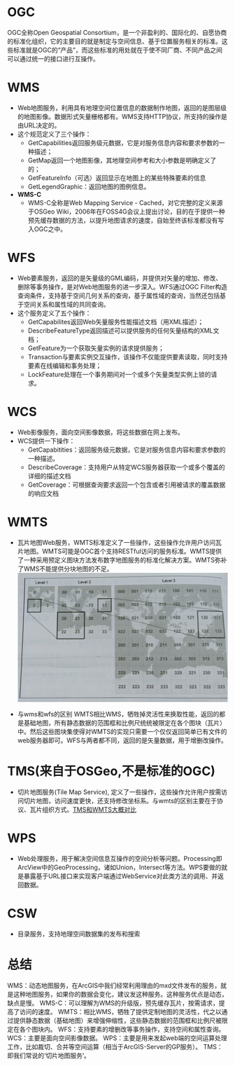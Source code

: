 ﻿# OGC
OGC全称Open Geospatial Consortium，是一个非盈利的、国际化的、自愿协商的标准化组织，它的主要目的就是制定与空间信息、基于位置服务相关的标准。这些标准就是OGC的“产品”，而这些标准的用处就在于使不同厂商、不同产品之间可以通过统一的接口进行互操作。
# WMS
* Web地图服务，利用具有地理空间位置信息的数据制作地图，返回的是图层级的地图影像。数据形式矢量栅格都有。WMS支持HTTP协议，所支持的操作是由URL决定的。
* 这个规范定义了三个操作：
	* GetCapabilities返回服务级元数据，它是对服务信息内容和要求参数的一种描述； 
	* GetMap返回一个地图影像，其地理空间参考和大小参数是明确定义了的；
	* GetFeatureInfo（可选）返回显示在地图上的某些特殊要素的信息
	* GetLegendGraphic：返回地图的图例信息。
* **WMS-C**
	* WMS-C全称是Web Mapping Service - Cached，对它完整的定义来源于OSGeo Wiki，2006年在FOSS4G会议上提出讨论，目的在于提供一种预先缓存数据的方法，以提升地图请求的速度，自始至终该标准都没有写入OGC之中。
# WFS
* Web要素服务，返回的是矢量级的GML编码，并提供对矢量的增加、修改、删除等事务操作，是对Web地图服务的进一步深入。WFS通过OGC Filter构造查询条件，支持基于空间几何关系的查询，基于属性域的查询，当然还包括基于空间关系和属性域的共同查询。
* 这个服务定义了五个操作：
	* GetCapabilites返回Web矢量服务性能描述文档（用XML描述）；
	* DescribeFeatureType返回描述可以提供服务的任何矢量结构的XML文档；
	* GetFeature为一个获取矢量实例的请求提供服务；
	* Transaction与要素实例交互操作，该操作不仅能提供要素读取，同时支持要素在线编辑和事务处理；
	* LockFeature处理在一个事务期间对一个或多个矢量类型实例上锁的请求。
# WCS
* Web影像服务，面向空间影像数据，将这些数据在网上发布。
* WCS提供一下操作：
	* GetCapabitities：返回服务级元数据，它是对服务信息内容和要求参数的一种描述。
	* DescribeCoverage：支持用户从特定WCS服务器获取一个或多个覆盖的详细的描述文档
	* GetCoverage：可根据查询要求返回一个包含或者引用被请求的覆盖数据的响应文档
# WMTS
* 瓦片地图Web服务，WMTS标准定义了一些操作，这些操作允许用户访问瓦片地图。WMTS可能是OGC首个支持RESTful访问的服务标准。WMTS提供了一种采用预定义图块方法发布数字地图服务的标准化解决方案。WMTS弥补了WMS不能提供分块地图的不足。
![wmts切片示意图](././../public/wmts.jpg)

* 与wms和wfs的区别
	WMTS相比WMS，牺牲掉灵活性来换取性能，返回的都是基础地图，所有静态数据的范围框和比例尺统统被限定在各个图块（瓦片）中。然后这些图块集使得对WMTS的实现只需要一个仅仅返回简单已有文件的web服务器即可。WFS与两者都不同，返回的是矢量数据，用于增删改操作。
# TMS(来自于OSGeo,不是标准的OGC)
* 切片地图服务(Tile Map Service), 定义了一些操作，这些操作允许用户按需访问切片地图，访问速度更快，还支持修改坐标系。与wmts的区别主要在于协议、瓦片组织方式。[TMS和WMTS大概对比](https://blog.csdn.net/yanqing0924/article/details/6066713)
# WPS
* Web处理服务，用于解决空间信息互操作的空间分析等问题。Processing即ArcView中的GeoProcessing，诸如Union，Intersect等方法。WPS要做的就是暴露基于URL接口来实现客户端通过WebService对此类方法的调用、并返回数据。
# CSW
* 目录服务，支持地理空间数据集的发布和搜索

# 总结
WMS：动态地图服务，在ArcGIS中我们经常利用理由的mxd文件发布的服务，就是这种地图服务，如果你的数据会变化，建议发这种服务。这种服务优点是动态，缺点是慢。
WMS-C：可以理解为WMS的升级版，预先缓存瓦片，按需请求，提高了访问的速度。
WMTS：相比WMS，牺牲了提供定制地图的灵活性，代之以通过提供静态数据（基础地图）来增强伸缩性，这些静态数据的范围框和比例尺被限定在各个图块内。
WFS：支持要素的增删改等事务操作，支持空间和属性查询。
WCS：主要是面向空间影像数据。
WPS：主要是用来发起web端的空间运算处理工作，比如裁切、合并等空间运算（相当于ArcGIS-Server的GP服务）。
TMS：即我们常说的‘切片地图服务’。

